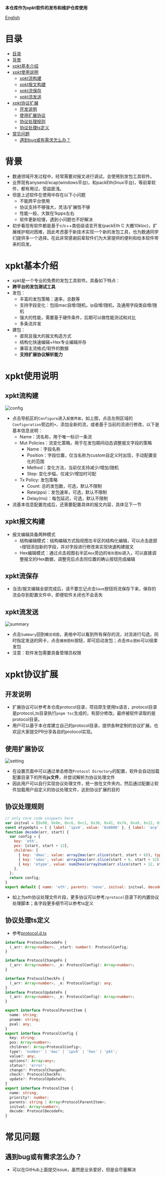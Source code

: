 **本仓库作为xpkt软件的发布和维护仓库使用**

[English](./README.md)
# 目录
<!-- TOC -->

- [目录](#%E7%9B%AE%E5%BD%95)
- [背景](#%E8%83%8C%E6%99%AF)
- [xpkt基本介绍](#xpkt%E5%9F%BA%E6%9C%AC%E4%BB%8B%E7%BB%8D)
- [xpkt使用说明](#xpkt%E4%BD%BF%E7%94%A8%E8%AF%B4%E6%98%8E)
    - [xpkt流构建](#xpkt%E6%B5%81%E6%9E%84%E5%BB%BA)
    - [xpkt报文构建](#xpkt%E6%8A%A5%E6%96%87%E6%9E%84%E5%BB%BA)
    - [xpkt流保存](#xpkt%E6%B5%81%E4%BF%9D%E5%AD%98)
    - [xpkt流发送](#xpkt%E6%B5%81%E5%8F%91%E9%80%81)
- [xpkt协议扩展](#xpkt%E5%8D%8F%E8%AE%AE%E6%89%A9%E5%B1%95)
    - [开发说明](#%E5%BC%80%E5%8F%91%E8%AF%B4%E6%98%8E)
    - [使用扩展协议](#%E4%BD%BF%E7%94%A8%E6%89%A9%E5%B1%95%E5%8D%8F%E8%AE%AE)
    - [协议处理规则](#%E5%8D%8F%E8%AE%AE%E5%A4%84%E7%90%86%E8%A7%84%E5%88%99)
    - [协议处理ts定义](#%E5%8D%8F%E8%AE%AE%E5%A4%84%E7%90%86ts%E5%AE%9A%E4%B9%89)
- [常见问题](#%E5%B8%B8%E8%A7%81%E9%97%AE%E9%A2%98)
    - [遇到bug或有需求怎么办？](#%E9%81%87%E5%88%B0bug%E6%88%96%E6%9C%89%E9%9C%80%E6%B1%82%E6%80%8E%E4%B9%88%E5%8A%9E)

<!-- /TOC -->
# 背景
- 数通领域开发过程中，经常需要对报文进行调试，会使用到发包工具软件。
- 业界现有anysend/xcap(windows平台)，和packEth(linux平台)，等前辈软件，都有用过，受益匪浅。
- 但是上述软件在使用中存在以下小问题
  - 不能跨平台使用
  - 协议支持不够强大，灵活/扩展性不够
  - 性能一般，大致在1kpps左右
  - 软件更新较慢，遇到小问题也不好解决
- 初步看现有软件都是基于c/c++类低级语言开发(packEth C 大概10kloc)，扩展维护相对困难，因此考虑基于新技术实现一个新的发包工具，也为数通同学们提供多一个选择。在此非常感谢前辈软件们为大家提供的便利和给本软件带来的启发。

# xpkt基本介绍
- xpkt是一个专业的免费的发包工具软件。具备如下特点：
- **跨平台的发包测试工具**
- 发包：
    - 丰富的发包策略：速率，总数等
    - 支持字段变化：包括mac自增/随机，ip自增/随机，及通用字段类自增/随机
    - 强大的性能，需要基于硬件条件，后期可以做性能测试和对比
    - 多条流并发
- 建包：
    - 直观且强大的报文构造方式
    - 结构化快速编辑+Hex专业编辑并存
    - 兼容主流格式/软件的数据
    - **支持扩展协议解析能力**

# xpkt使用说明
## xpkt流构建
![config](./assets/config.png)
- 点击导航区的`Configure`进入`配置界面`，如上图，点击左侧区域的`Configuration`旁边的`+`，添加全新的流，或者基于当前的流进行修改，以下是基本信息说明：
  - Name：流名称，用于唯一标识一条流
  - Mut Policies：流变化策略，用于在发包期间动态调整报文字段的策略
    - Name：字段名称
    - Position：字段位置，仅当名称为custom自定义时出现，手动配置变化的范围
    - Method：变化方法，当前仅支持减少/增加/随机
    - Step: 变化步幅，仅减少/增加时可配
  - Tx Policy: 发包策略
    - Count: 总的发包数，可选，默认不限制
    - Rate(pps)：发包速率，可选，默认不限制
    - Delay(ms)：每包延迟，可选，默认不限制
- 流基本信息配置完成后，还需要配置具体的报文内容，具体见下一节

## xpkt报文构建
- 报文编辑具备两种模式
  - 结构编辑模式：结构编辑方式指视图左半区的结构化编辑，可以点击底部`+`按钮添加新的字段，并对字段进行修改来实现快速构建报文
  - Hex编辑模式：通过点击视图右半区`Hex`旁边的`笔形图标`进入，可以直接调整报文的Hex数据，调整完后点击同位置的确认按钮完成编辑

## xpkt流保存
- 当流/报文编辑全部完成后，请不要忘记点击`Save`按钮将流保存下来，保存的流会存到配置文件中，即便软件关闭也不会丢失

## xpkt流发送
![summary](./assets/summary.png)
- 点击`Summary`回到`概览视图`，表格中可以看到所有保存的流，对流进行勾选，同时指定发送的网卡，点击`播放图标`按钮，即可启动发包；点击`停止图标`可以结束发包
- 注意：软件发包需要具备管理员权限

# xpkt协议扩展
## 开发说明
- 扩展协议可以参考本仓库protocol目录，项目原生使用ts语言，protocol目录是protocol_ts目录执行`pnpm tsc`生成的，有部分修改。最终被软件读取的是protocol目录。
- 用户可以基于本仓库建立自己的protocol目录，提供各种定制的协议扩展。也欢迎大家提交PR分享各自的protocol实现。

## 使用扩展协议
![setting](./assets/setting2.png)
- 在设置页面中可以通过单击修改`Protocol Directory`的配置，软件会自动加载配置目录下的所有**js文件**，并尝试解析为协议处理文件
- 因此用户可以自行实现协议处理文件，统一放在文件夹内，然后通过配置让软件加载用户自定义的协议处理文件，达到协议扩展的目的

## 协议处理规则
```js
// only core code snippets here
var initval = [0x00, 0x0e, 0xc6, 0xc1, 0x38, 0x41, 0x74, 0xa9, 0x12, 0x12, 0x03, 0x12, 0x08, 0x00];
const etypeOpts = [ { label: 'ipv4', value: '0x0800' }, { label: 'arp', value: '0x0806' } ];
function decode(arr, start) {
  var config = {
    key: 'eth',
    pos: [start, start + 13],
    children: [
      { key: 'dmac', value: array2mac(arr.slice(start, start + 6)), type: 'mac', pos: [start, start + 5], change: (arr, e) => mac_change(arr, e.pos, e.value) },
      { key: 'smac', value: array2mac(arr.slice(start + 6, start + 12)), type: 'mac', pos: [start + 6, start + 11], change: (arr, e) => mac_change(arr, e.pos, e.value) },
      { key: 'etype', value: num2hex(array2num(arr.slice(start + 12, start + 14))), options: etypeOpts, pos: [start + 12, start + 13], change: (arr, e) => num_change(arr, e.pos, e.value, 2) },
    ],
  };
  return config;
}
export default { name: 'eth', parents: 'none', initval: initval, decode: decode };
```
- 如上为eth协议处理文件片段，更多协议可以参考`/protocol`目录下的内置协议处理脚本；各字段更多细节可以参考ts定义

## 协议处理ts定义
- 参考[protocol.d.ts](./types/protocol.d.ts)
```ts
interface ProtocolDecodeFn {
  (_arr: Array<number>, _start: number): ProtocolConfig;
}

interface ProtocolChangeFn {
  (_arr: Array<number>, _e: ProtocolConfig): Array<number>;
}

interface ProtocolCheckFn {
  (_arr: Array<number>, _e: ProtocolConfig): any;
}
interface ProtocolUpdateFn {
  (_arr: Array<number>, _e: ProtocolConfig): Array<number>;
}

export interface ProtocolParentItem {
  name: string;
  pname: string;
  pval: any;
}
export interface ProtocolConfig {
  key: string;
  pos: Array<number>;
  children?: Array<ProtocolConfig>;
  type?: 'number' | 'mac' | 'ipv4' | 'hex' | 'pkt';
  value?: any;
  options?: Array<any>;
  status?: 'error';
  change?: ProtocolChangeFn;
  check?: ProtocolCheckFn;
  update?: ProtocolUpdateFn;
}
export interface ProtocolItem {
  name: string;
  priority?: number;
  parents: string | Array<ProtocolParentItem>;
  initval: Array<number>;
  decode: ProtocolDecodeFn;
}
```

# 常见问题
## 遇到bug或有需求怎么办？
- 可以在GitHub上面提交issue，虽然是业余爱好，但是会尽量解决
